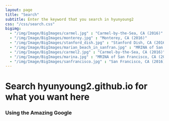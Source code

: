 ```yaml
---
layout: page
title: "Search"
subtitle: Enter the keyword that you search in hyunyoung2 
css: "/css/search.css"
bigimg: 
  - "/img/Image/BigImages/carmel.jpg" : "Carmel-by-the-Sea, CA (2016)"
  - "/img/Image/BigImages/monterey.jpg" : "Monterey, CA (2016)"
  - "/img/Image/BigImages/stanford_dish.jpg" : "Stanford Dish, CA (2016)"
  - "/img/Image/BigImages/marian_beach_in_sanfran.jpg" : "MRINA of San Francisco, CA (2016)"
  - "/img/Image/BigImages/carmel2.jpg" : "Carmel-by-the-Sea, CA (2016)"
  - "/img/Image/BigImages/marina.jpg" : "MRINA of San Francisco, CA (2016)"
  - "/img/Image/BigImages/sanfrancisco.jpg" : "San Francisco, CA (2016)"
---
```


# Search hyunyoung2.github.io for what you want here

### Using the Amazing Google

<div id="google-custom-search">
<script>
  (function() {
    var cx = '006356838477834478456:wlqkkiamvtm';
    var gcse = document.createElement('script');
    gcse.type = 'text/javascript';
    gcse.async = true;
    gcse.src = (document.location.protocol == 'https:' ? 'https:' : 'http:') +
        '//www.google.com/cse/cse.js?cx=' + cx;
    var s = document.getElementsByTagName('script')[0];
    s.parentNode.insertBefore(gcse, s);
  })();
</script>
<gcse:searchbox></gcse:searchbox>
</div>

<!-- 
'https://cse.google.com/cse.js?cx=' + cx;
<gcse:searchresults></gcse:searchresults>
(document.location.protocol == 'https:' ? 'https:' : 'http:') +
        -->
